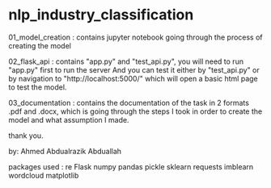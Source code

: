 # nlp_industry_classification
 
01_model_creation : contains jupyter notebook going through the process of creating the model

02_flask_api : contains "app.py" and "test_api.py", you will need to run "app.py" first to run the server 
And you can test it either by "test_api.py" or by navigation to "http://localhost:5000/" which will open a basic html page to test the model.

03_documentation : contains the documentation of the task in 2 formats .pdf and .docx, which is going through the steps I took in order to create the model and what assumption I made.

thank you.

by: Ahmed Abdualrazik Abduallah


packages used :
re
Flask
numpy
pandas
pickle
sklearn
requests
imblearn
wordcloud
matplotlib

